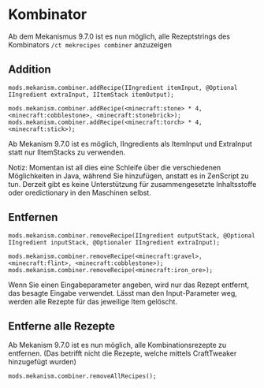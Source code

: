# Kombinator

Ab dem Mekanismus 9.7.0 ist es nun möglich, alle Rezeptstrings des Kombinators `/ct mekrecipes combiner` anzuzeigen

## Addition

```zenscript
mods.mekanism.combiner.addRecipe(IIngredient itemInput, @Optional IIngredient extraInput, IItemStack itemOutput);

mods.mekanism.combiner.addRecipe(<minecraft:stone> * 4, <minecraft:cobblestone>, <minecraft:stonebrick>);
mods.mekanism.combiner.addRecipe(<minecraft:torch> * 4, <minecraft:stick>);
```

Ab Mekanism 9.7.0 ist es möglich, IIngredients als ItemInput und ExtraInput statt nur IItemStacks zu verwenden.

Notiz: Momentan ist all dies eine Schleife über die verschiedenen Möglichkeiten in Java, während Sie hinzufügen, anstatt es in ZenScript zu tun. Derzeit gibt es keine Unterstützung für zusammengesetzte Inhaltsstoffe oder oredictionary in den Maschinen selbst.

## Entfernen

```zenscript
mods.mekanism.combiner.removeRecipe(IIngredient outputStack, @Optional IIngredient inputStack, @Optionaler IIngredient extraInput);

mods.mekanism.combiner.removeRecipe(<minecraft:gravel>, <minecraft:flint>, <minecraft:cobblestone>);
mods.mekanism.combiner.removeRecipe(<minecraft:iron_ore>);
```

Wenn Sie einen Eingabeparameter angeben, wird nur das Rezept entfernt, das besagte Eingabe verwendet. Lässt man den Input-Parameter weg, werden alle Rezepte für das jeweilige Item gelöscht.

## Entferne alle Rezepte

Ab Mekanism 9.7.0 ist es nun möglich, alle Kombinationsrezepte zu entfernen. (Das betrifft nicht die Rezepte, welche mittels CraftTweaker hinzugefügt wurden)

```zenscript
mods.mekanism.combiner.removeAllRecipes();
```
